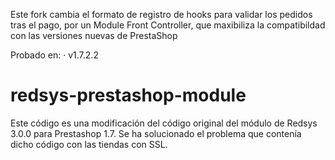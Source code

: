 Este fork cambia el formato de registro de hooks para validar los pedidos tras el pago, por un Module Front Controller, que maxibiliza la compatibildad con las versiones nuevas de PrestaShop

Probado en:
· v1.7.2.2

# redsys-prestashop-module
Este código es una modificación del código original del módulo de Redsys 3.0.0 para Prestashop 1.7. Se ha solucionado el problema que contenía dicho código con las tiendas con SSL.
